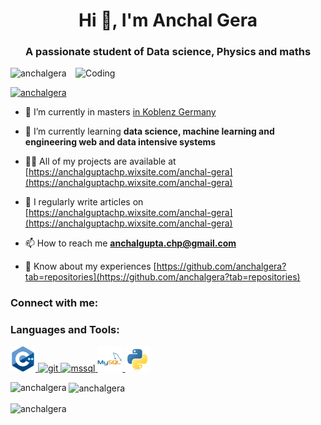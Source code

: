 

<h1 align="center">Hi 👋, I'm Anchal Gera</h1>
<h3 align="center">A passionate student of Data science, Physics and maths</h3>
<img align="right" alt="Coding" width="400" src="https://cdn.dribbble.com/users/1162077/screenshots/3848914/programmer.gif">



<p align="left"> <img src="https://komarev.com/ghpvc/?username=anchalgera&label=Profile%20views&color=0e75b6&style=flat" alt="anchalgera" /> </p>

<p align="left"> <a href="https://github.com/ryo-ma/github-profile-trophy"><img src="https://github-profile-trophy.vercel.app/?username=anchalgera" alt="anchalgera" /></a> </p>

- 🔭 I’m currently in masters [in Koblenz Germany](https://www.uni-koblenz-landau.de/en/studies/before-studying/our-degree-programs/masters-degree-programs/mathematical-modeling)

- 🌱 I’m currently learning **data science, machine learning and engineering web and data intensive systems**

- 👨‍💻 All of my projects are available at [https://anchalguptachp.wixsite.com/anchal-gera](https://anchalguptachp.wixsite.com/anchal-gera)

- 📝 I regularly write articles on [https://anchalguptachp.wixsite.com/anchal-gera](https://anchalguptachp.wixsite.com/anchal-gera)

- 📫 How to reach me **anchalgupta.chp@gmail.com**

- 📄 Know about my experiences [https://github.com/anchalgera?tab=repositories](https://github.com/anchalgera?tab=repositories)

<h3 align="left">Connect with me:</h3>
<p align="left">
</p>

<h3 align="left">Languages and Tools:</h3>
<p align="left"> <a href="https://www.w3schools.com/cpp/" target="_blank" rel="noreferrer"> <img src="https://raw.githubusercontent.com/devicons/devicon/master/icons/cplusplus/cplusplus-original.svg" alt="cplusplus" width="40" height="40"/> </a> <a href="https://git-scm.com/" target="_blank" rel="noreferrer"> <img src="https://www.vectorlogo.zone/logos/git-scm/git-scm-icon.svg" alt="git" width="40" height="40"/> </a> <a href="https://www.microsoft.com/en-us/sql-server" target="_blank" rel="noreferrer"> <img src="https://www.svgrepo.com/show/303229/microsoft-sql-server-logo.svg" alt="mssql" width="40" height="40"/> </a> <a href="https://www.mysql.com/" target="_blank" rel="noreferrer"> <img src="https://raw.githubusercontent.com/devicons/devicon/master/icons/mysql/mysql-original-wordmark.svg" alt="mysql" width="40" height="40"/> </a> <a href="https://www.python.org" target="_blank" rel="noreferrer"> <img src="https://raw.githubusercontent.com/devicons/devicon/master/icons/python/python-original.svg" alt="python" width="40" height="40"/> </a> </p>

<p><img align="left" src="https://github-readme-stats.vercel.app/api/top-langs?username=anchalgera&show_icons=true&locale=en&layout=compact" alt="anchalgera" /></p>

<p>&nbsp;<img align="center" src="https://github-readme-stats.vercel.app/api?username=anchalgera&show_icons=true&locale=en" alt="anchalgera" /></p>

<p><img align="center" src="https://github-readme-streak-stats.herokuapp.com/?user=anchalgera&" alt="anchalgera" /></p>

